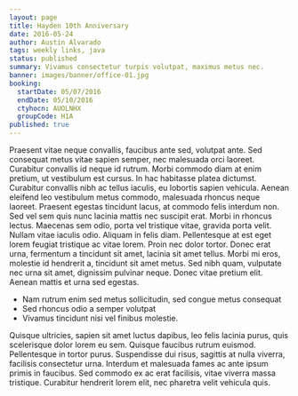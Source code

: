 ```yaml
---
layout: page
title: Hayden 10th Anniversary
date: 2016-05-24
author: Austin Alvarado
tags: weekly links, java
status: published
summary: Vivamus consectetur turpis volutpat, maximus metus nec.
banner: images/banner/office-01.jpg
booking:
  startDate: 05/07/2016
  endDate: 05/10/2016
  ctyhocn: AUOLNHX
  groupCode: H1A
published: true
---
```

Praesent vitae neque convallis, faucibus ante sed, volutpat ante. Sed consequat metus vitae sapien semper, nec malesuada orci laoreet. Curabitur convallis id neque id rutrum. Morbi commodo diam at enim pretium, ut vestibulum est cursus. In hac habitasse platea dictumst. Curabitur convallis nibh ac tellus iaculis, eu lobortis sapien vehicula. Aenean eleifend leo vestibulum metus commodo, malesuada rhoncus neque laoreet. Praesent egestas tincidunt lacus, at commodo felis interdum non. Sed vel sem quis nunc lacinia mattis nec suscipit erat. Morbi in rhoncus lectus.
Maecenas sem odio, porta vel tristique vitae, gravida porta velit. Nullam vitae iaculis odio. Aliquam in felis diam. Pellentesque at est eget lorem feugiat tristique ac vitae lorem. Proin nec dolor tortor. Donec erat urna, fermentum a tincidunt sit amet, lacinia sit amet tellus. Morbi mi eros, molestie id hendrerit a, tincidunt sit amet metus. Sed nibh quam, vulputate nec urna sit amet, dignissim pulvinar neque. Donec vitae pretium elit. Aenean mattis et urna sed egestas.

* Nam rutrum enim sed metus sollicitudin, sed congue metus consequat
* Sed rhoncus odio a semper volutpat
* Vivamus tincidunt nisi vel finibus molestie.

Quisque ultricies, sapien sit amet luctus dapibus, leo felis lacinia purus, quis scelerisque dolor lorem eu sem. Quisque faucibus rutrum euismod. Pellentesque in tortor purus. Suspendisse dui risus, sagittis at nulla viverra, facilisis consectetur urna. Interdum et malesuada fames ac ante ipsum primis in faucibus. Sed commodo ex ac erat facilisis, vitae viverra massa tristique. Curabitur hendrerit lorem elit, nec pharetra velit vehicula quis.
